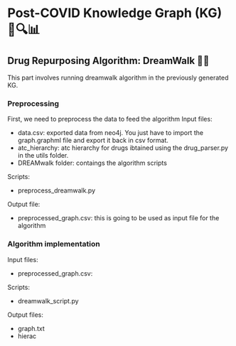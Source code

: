 # Post-COVID Knowledge Graph (KG) 🦠🔍📊

## Drug Repurposing Algorithm: DreamWalk 💊🔄
This part involves running dreamwalk algorithm in the previously generated KG. 

### Preprocessing
First, we need to preprocess the data to feed the algorithm
Input files:
- data.csv: exported data from neo4j. You just have to import the graph.graphml file and export it back in csv format.
- atc_hierarchy: atc hierarchy for drugs ibtained using the drug_parser.py in the utils folder.
- DREAMwalk folder: contaings the algorithm scripts

Scripts:
- preprocess_dreamwalk.py

Output file:
- preprocessed_graph.csv: this is going to be used as input file for the algorithm

### Algorithm implementation
Input files:
-  preprocessed_graph.csv:

Scripts:
- dreamwalk_script.py

Output files:
- graph.txt
- hierac
